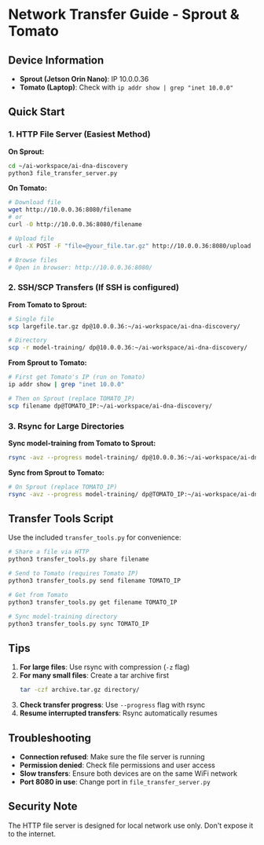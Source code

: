 # Network Transfer Guide - Sprout & Tomato

## Device Information
- **Sprout (Jetson Orin Nano)**: IP 10.0.0.36
- **Tomato (Laptop)**: Check with `ip addr show | grep "inet 10.0.0"`

## Quick Start

### 1. HTTP File Server (Easiest Method)

**On Sprout:**
```bash
cd ~/ai-workspace/ai-dna-discovery
python3 file_transfer_server.py
```

**On Tomato:**
```bash
# Download file
wget http://10.0.0.36:8080/filename
# or
curl -O http://10.0.0.36:8080/filename

# Upload file
curl -X POST -F "file=@your_file.tar.gz" http://10.0.0.36:8080/upload

# Browse files
# Open in browser: http://10.0.0.36:8080/
```

### 2. SSH/SCP Transfers (If SSH is configured)

**From Tomato to Sprout:**
```bash
# Single file
scp largefile.tar.gz dp@10.0.0.36:~/ai-workspace/ai-dna-discovery/

# Directory
scp -r model-training/ dp@10.0.0.36:~/ai-workspace/ai-dna-discovery/
```

**From Sprout to Tomato:**
```bash
# First get Tomato's IP (run on Tomato)
ip addr show | grep "inet 10.0.0"

# Then on Sprout (replace TOMATO_IP)
scp filename dp@TOMATO_IP:~/ai-workspace/ai-dna-discovery/
```

### 3. Rsync for Large Directories

**Sync model-training from Tomato to Sprout:**
```bash
rsync -avz --progress model-training/ dp@10.0.0.36:~/ai-workspace/ai-dna-discovery/model-training/
```

**Sync from Sprout to Tomato:**
```bash
# On Sprout (replace TOMATO_IP)
rsync -avz --progress model-training/ dp@TOMATO_IP:~/ai-workspace/ai-dna-discovery/model-training/
```

## Transfer Tools Script

Use the included `transfer_tools.py` for convenience:

```bash
# Share a file via HTTP
python3 transfer_tools.py share filename

# Send to Tomato (requires Tomato IP)
python3 transfer_tools.py send filename TOMATO_IP

# Get from Tomato
python3 transfer_tools.py get filename TOMATO_IP

# Sync model-training directory
python3 transfer_tools.py sync TOMATO_IP
```

## Tips

1. **For large files**: Use rsync with compression (`-z` flag)
2. **For many small files**: Create a tar archive first
   ```bash
   tar -czf archive.tar.gz directory/
   ```
3. **Check transfer progress**: Use `--progress` flag with rsync
4. **Resume interrupted transfers**: Rsync automatically resumes

## Troubleshooting

- **Connection refused**: Make sure the file server is running
- **Permission denied**: Check file permissions and user access
- **Slow transfers**: Ensure both devices are on the same WiFi network
- **Port 8080 in use**: Change port in `file_transfer_server.py`

## Security Note

The HTTP file server is designed for local network use only. Don't expose it to the internet.